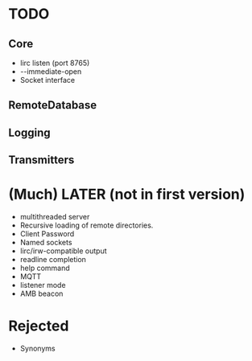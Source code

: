 # TODO

## Core

* lirc listen (port 8765)
* --immediate-open
* Socket interface

## RemoteDatabase

## Logging

## Transmitters

# (Much) LATER (not in first version)

* multithreaded server
* Recursive loading of remote directories.
* Client Password
* Named sockets
* lirc/irw-compatible output
* readline completion
* help command
* MQTT
* listener mode
* AMB beacon

# Rejected

* Synonyms
